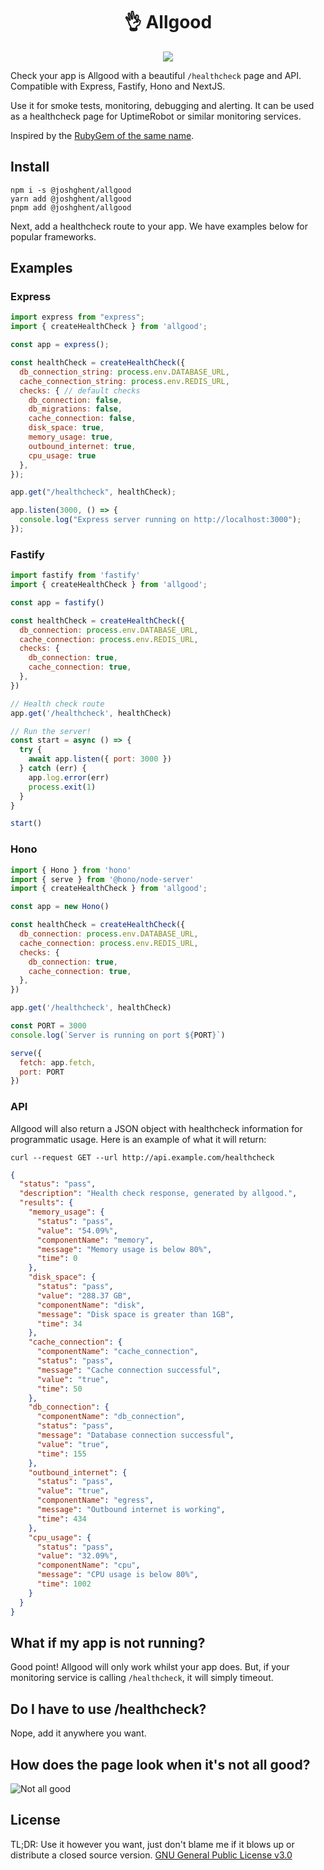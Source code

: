 <center>
  <h1>👌 Allgood</h1>
  <img src="allgood.png" />
</center>

Check your app is Allgood with a beautiful `/healthcheck` page and API.
Compatible with Express, Fastify, Hono and NextJS.

Use it for smoke tests, monitoring, debugging and alerting. It can be used as a healthcheck page for UptimeRobot or similar monitoring services.

Inspired by the [RubyGem of the same name](https://github.com/rameerez/allgood).

## Install
```
npm i -s @joshghent/allgood
yarn add @joshghent/allgood
pnpm add @joshghent/allgood
```

Next, add a healthcheck route to your app. We have examples below for popular frameworks.

## Examples

### Express
```js
import express from "express";
import { createHealthCheck } from 'allgood';

const app = express();

const healthCheck = createHealthCheck({
  db_connection_string: process.env.DATABASE_URL,
  cache_connection_string: process.env.REDIS_URL,
  checks: { // default checks
    db_connection: false,
    db_migrations: false,
    cache_connection: false,
    disk_space: true,
    memory_usage: true,
    outbound_internet: true,
    cpu_usage: true
  },
});

app.get("/healthcheck", healthCheck);

app.listen(3000, () => {
  console.log("Express server running on http://localhost:3000");
});
```

### Fastify
```js
import fastify from 'fastify'
import { createHealthCheck } from 'allgood';

const app = fastify()

const healthCheck = createHealthCheck({
  db_connection: process.env.DATABASE_URL,
  cache_connection: process.env.REDIS_URL,
  checks: {
    db_connection: true,
    cache_connection: true,
  },
})

// Health check route
app.get('/healthcheck', healthCheck)

// Run the server!
const start = async () => {
  try {
    await app.listen({ port: 3000 })
  } catch (err) {
    app.log.error(err)
    process.exit(1)
  }
}

start()
```

### Hono
```js
import { Hono } from 'hono'
import { serve } from '@hono/node-server'
import { createHealthCheck } from 'allgood';

const app = new Hono()

const healthCheck = createHealthCheck({
  db_connection: process.env.DATABASE_URL,
  cache_connection: process.env.REDIS_URL,
  checks: {
    db_connection: true,
    cache_connection: true,
  },
})

app.get('/healthcheck', healthCheck)

const PORT = 3000
console.log(`Server is running on port ${PORT}`)

serve({
  fetch: app.fetch,
  port: PORT
})
```

### API
Allgood will also return a JSON object with healthcheck information for programmatic usage.
Here is an example of what it will return:

`curl --request GET --url http://api.example.com/healthcheck`
```json
{
  "status": "pass",
  "description": "Health check response, generated by allgood.",
  "results": {
    "memory_usage": {
      "status": "pass",
      "value": "54.09%",
      "componentName": "memory",
      "message": "Memory usage is below 80%",
      "time": 0
    },
    "disk_space": {
      "status": "pass",
      "value": "288.37 GB",
      "componentName": "disk",
      "message": "Disk space is greater than 1GB",
      "time": 34
    },
    "cache_connection": {
      "componentName": "cache_connection",
      "status": "pass",
      "message": "Cache connection successful",
      "value": "true",
      "time": 50
    },
    "db_connection": {
      "componentName": "db_connection",
      "status": "pass",
      "message": "Database connection successful",
      "value": "true",
      "time": 155
    },
    "outbound_internet": {
      "status": "pass",
      "value": "true",
      "componentName": "egress",
      "message": "Outbound internet is working",
      "time": 434
    },
    "cpu_usage": {
      "status": "pass",
      "value": "32.09%",
      "componentName": "cpu",
      "message": "CPU usage is below 80%",
      "time": 1002
    }
  }
}
```

## What if my app is not running?
Good point! Allgood will only work whilst your app does. But, if your monitoring service is calling `/healthcheck`, it will simply timeout.

## Do I have to use /healthcheck?
Nope, add it anywhere you want.

## How does the page look when it's not all good?
![Not all good](notgood.png)

## License
TL;DR: Use it however you want, just don't blame me if it blows up or distribute a closed source version.
[GNU General Public License v3.0](https://choosealicense.com/licenses/gpl-3.0/)
